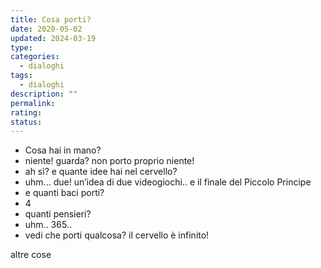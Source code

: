 ```yaml
---
title: Cosa porti?
date: 2020-05-02
updated: 2024-03-19
type: 
categories:
  - dialoghi
tags:
  - dialoghi
description: ""
permalink: 
rating: 
status: 
---
```


- Cosa hai in mano?
- niente! guarda? non porto proprio niente!
- ah sì? e quante idee hai nel cervello?
- uhm... due! un’idea di due videogiochi.. e il finale del Piccolo Principe
- e quanti baci porti?
- 4
- quanti pensieri?
- uhm.. 365..
- vedi che porti qualcosa? il cervello è infinito!

altre cose

